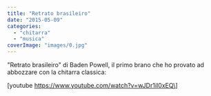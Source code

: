 ```yaml
---
title: "Retrato brasileiro"
date: "2015-05-09"
categories: 
  - "chitarra"
  - "musica"
coverImage: "images/0.jpg"
---
```


"Retrato brasileiro" di Baden Powell, il primo brano che ho provato ad abbozzare con la chitarra classica:

\[youtube https://www.youtube.com/watch?v=wJDr1iI0xEQ\]
